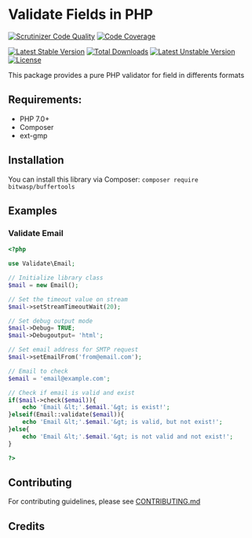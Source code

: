 Validate Fields in PHP
=============

[![Scrutinizer Code Quality](https://scrutinizer-ci.com/g/ricardosierra/validate/badges/quality-score.png?b=master)](https://scrutinizer-ci.com/g/ricardosierra/validate/?branch=master)
[![Code Coverage](https://scrutinizer-ci.com/g/ricardosierra/validate/badges/coverage.png?b=master)](https://scrutinizer-ci.com/g/ricardosierra/validate/?branch=master)

[![Latest Stable Version](https://poser.pugx.org/ricardosierra/validate/v/stable.png)](https://packagist.org/packages/ricardosierra/validate)
[![Total Downloads](https://poser.pugx.org/ricardosierra/validate/downloads.png)](https://packagist.org/packages/ricardosierra/validate)
[![Latest Unstable Version](https://poser.pugx.org/ricardosierra/validate/v/unstable.png)](https://packagist.org/packages/ricardosierra/validate)
[![License](https://poser.pugx.org/ricardosierra/validate/license.png)](https://packagist.org/packages/ricardosierra/validate)

This package provides a pure PHP validator for field in differents formats


## Requirements:

 * PHP 7.0+
 * Composer
 * ext-gmp

## Installation

 You can install this library via Composer: `composer require bitwasp/buffertools` 
  
## Examples 

### Validate Email
```php
<?php

use Validate\Email;

// Initialize library class
$mail = new Email();

// Set the timeout value on stream
$mail->setStreamTimeoutWait(20);

// Set debug output mode
$mail->Debug= TRUE; 
$mail->Debugoutput= 'html'; 

// Set email address for SMTP request
$mail->setEmailFrom('from@email.com');

// Email to check
$email = 'email@example.com'; 

// Check if email is valid and exist
if($mail->check($email)){ 
    echo 'Email &lt;'.$email.'&gt; is exist!'; 
}elseif(Email::validate($email)){ 
    echo 'Email &lt;'.$email.'&gt; is valid, but not exist!'; 
}else{ 
    echo 'Email &lt;'.$email.'&gt; is not valid and not exist!'; 
} 

?>
```



## Contributing

For contributing guidelines, please see [CONTRIBUTING.md](CONTRIBUTING.md)

## Credits